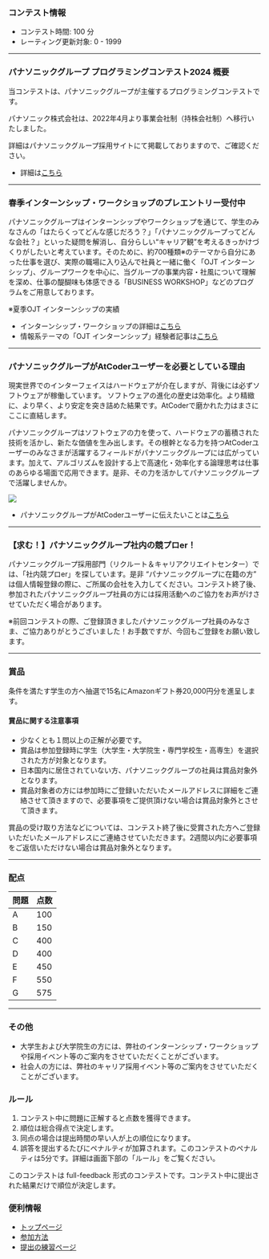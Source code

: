 
<div>

<span>

<span>

### **コンテスト情報**

<section>

<ul>

<li>
コンテスト時間: 100 分
</li>

<li>
レーティング更新対象: 0 - 
<span>
1999
</span>

</li>

</ul>

</section>

---

### **パナソニックグループ プログラミングコンテスト2024 概要**

<section>

<p>
当コンテストは、パナソニックグループが主催するプログラミングコンテストです。

パナソニック株式会社は、2022年4月より事業会社制（持株会社制）へ移行いたしました。

詳細はパナソニックグループ採用サイトにて掲載しておりますので、ご確認ください。

</p>

<p>

</p>

<ul>

<li>
詳細は<a href="https://recruit.jpn.panasonic.com/organization/?utm_medium=atcodersite&utm_source=atcoder&utm_campaign=26spring">こちら</a>
</li>

</ul>

<p>

</p>

</section>

---

### **春季インターンシップ・ワークショップのプレエントリー受付中**

<section>

<p>
パナソニックグループはインターンシップやワークショップを通じて、学生のみなさんの「はたらくってどんな感じだろう？」「パナソニックグループってどんな会社？」といった疑問を解消し、自分らしい“キャリア観”を考えるきっかけづくりがしたいと考えています。そのために、約700種類※のテーマから自分にあった仕事を選び、実際の職場に入り込んで社員と一緒に働く「OJT インターンシップ」、グループワークを中心に、当グループの事業内容・社風について理解を深め、仕事の醍醐味も体感できる「BUSINESS WORKSHOP」などのプログラムをご用意しております。

※夏季OJT インターンシップの実績
      
</p>

<ul>

<li>
インターンシップ・ワークショップの詳細は<a href="https://recruit.jpn.panasonic.com/internship/courses/?utm_medium=atcodersite&utm_source=atcoder&utm_campaign=26spring">こちら</a>
</li>

<li>
情報系テーマの「OJT インターンシップ」経験者記事は<a href="https://recruit.jpn.panasonic.com/feed/internship_ojt.html?utm_medium=atcodersite&utm_source=atcoder&utm_campaign=26spring">こちら</a>
</li>

</ul>

</section>

---

### **パナソニックグループがAtCoderユーザーを必要としている理由**

<section>

<p>
現実世界でのインターフェイスはハードウェアが介在しますが、背後には必ずソフトウェアが稼働しています。 ソフトウェアの進化の歴史は効率化。より精緻に、より早く、より安定を突き詰めた結果です。AtCoderで磨かれた力はまさにここに直結します。
      
</p>

<p>
パナソニックグループはソフトウェアの力を使って、ハードウェアの蓄積された技術を活かし、新たな価値を生み出します。その根幹となる力を持つAtCoderユーザーのみなさまが活躍するフィールドがパナソニックグループには広がっています。加えて、アルゴリズムを設計する上で高速化・効率化する論理思考は仕事のあらゆる場面で応用できます。是非、その力を活かしてパナソニックグループで活躍しませんか。
      
</p>


<a href="https://recruit.jpn.panasonic.com/AtCoder/?utm_medium=atcodersite&utm_source=atcoder&utm_campaign=26spring">
<img src="https://img.atcoder.jp/abc302/Panasonic.png">

</img>
</a>


<p>

</p>

<ul>

<li>
パナソニックグループがAtCoderユーザーに伝えたいことは<a href="https://recruit.jpn.panasonic.com/AtCoder/?utm_medium=atcodersite&utm_source=atcoder&utm_campaign=26spring">こちら</a>
</li>

</ul>

<p>

</p>

</section>

---

### **【求む！】パナソニックグループ社内の競プロer！**

<section>

<p>
パナソニックグループ採用部門（リクルート＆キャリアクリエイトセンター）では、「社内競プロer」を探しています。是非 “パナソニックグループに在籍の方” は個人情報登録の際に、ご所属の会社を入力してください。コンテスト終了後、参加されたパナソニックグループ社員の方には採用活動へのご協力をお声がけさせていただく場合があります。
      
</p>

<p>
※前回コンテストの際、ご登録頂きましたパナソニックグループ社員のみなさま、ご協力ありがとうございました！お手数ですが、今回もご登録をお願い致します。
     
</p>

</section>

---

### **賞品**

<section>

<p>
条件を満たす学生の方へ抽選で15名にAmazonギフト券20,000円分を進呈します。
</p>

</section>

#### **賞品に関する注意事項**

<section>

<ul>

<li>
少なくとも１問以上の正解が必要です。
</li>

<li>
賞品は参加登録時に学生（大学生・大学院生・専門学校生・高専生）を選択された方が対象となります。
</li>

<li>
日本国内に居住されていない方、パナソニックグループの社員は賞品対象外となります。
</li>

<li>
賞品対象者の方には参加時にご登録いただいたメールアドレスに詳細をご連絡させて頂きますので、必要事項をご提供頂けない場合は賞品対象外とさせて頂きます。
</li>

</ul>

<p>
賞品の受け取り方法などについては、コンテスト終了後に受賞された方へご登録いただいたメールアドレスにご連絡させていただきます。2週間以内に必要事項をご返信いただけない場合は賞品対象外となります。
</p>

</section>

---

### **配点**

<section>

<div>

<table>

<thead>

<tr>

<th>
問題
</th>

<th>
点数
</th>

</tr>

</thead>

<tbody>

<tr>

<td>
A
</td>

<td>
100
</td>

</tr>

<tr>

<td>
B
</td>

<td>
150
</td>

</tr>

<tr>

<td>
C
</td>

<td>
400
</td>

</tr>

<tr>

<td>
D
</td>

<td>
400
</td>

</tr>

<tr>

<td>
E
</td>

<td>
450
</td>

</tr>

<tr>

<td>
F
</td>

<td>
550
</td>

</tr>

<tr>

<td>
G
</td>

<td>
575
</td>

</tr>

</tbody>

</table>

</div>

</section>

---

### **その他**

<section>

<ul>

<li>
大学生および大学院生の方には、弊社のインターンシップ・ワークショップや採用イベント等のご案内をさせていただくことがございます。
</li>

<li>
社会人の方には、弊社のキャリア採用イベント等のご案内をさせていただくことがございます。
</li>

</ul>

</section>

### **ルール**

<section>

<ol>

<li>
コンテスト中に問題に正解すると点数を獲得できます。
</li>

<li>
順位は総合得点で決定します。
</li>

<li>
同点の場合は提出時間の早い人が上の順位になります。
</li>

<li>
誤答を提出するたびにペナルティが加算されます。このコンテストのペナルティは5分です。詳細は画面下部の「ルール」をご覧ください。
</li>

</ol>

<p>
このコンテストは full-feedback 形式のコンテストです。コンテスト中に提出された結果だけで順位が決定します。
      
</p>

</section>

### **便利情報**

<ul>

<li>
<a href="https://atcoder.jp/">トップページ</a>
</li>

<li>
<a href="https://atcoder.jp/post/37">参加方法</a>
</li>

<li>
<a href="https://atcoder.jp/contests/practice">提出の練習ページ</a>
</li>

</ul>

</span>

</span>

</div>
